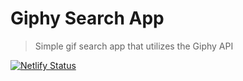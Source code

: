 # Giphy Search App

> Simple gif search app that utilizes the Giphy API

[![Netlify Status](https://api.netlify.com/api/v1/badges/fc85d9f3-ff45-448b-870b-40b33607c380/deploy-status)](https://app.netlify.com/sites/caseys-giphy-app/deploys)
